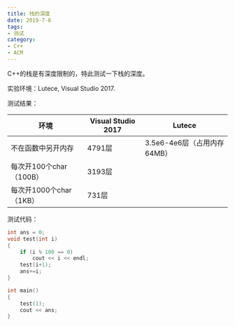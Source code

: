 ```yaml
---
title: 栈的深度
date: 2019-7-6
tags:
- 测试
category:
- C++
- ACM
---
```


C++的栈是有深度限制的，特此测试一下栈的深度。

实验环境：Lutece, Visual Studio 2017.

测试结果：

环境|Visual Studio 2017|Lutece
-|-|-
不在函数中另开内存|4791层|3.5e6-4e6层（占用内存64MB）
每次开100个char（100B）|3193层|
每次开1000个char（1KB）|731层|

测试代码：

```c++
int ans = 0;
void test(int i)
{
	if (i % 100 == 0)
		cout << i << endl;
	test(i+1);
    ans+=i;
}

int main()
{
	test(1);
    cout << ans;
}
```
